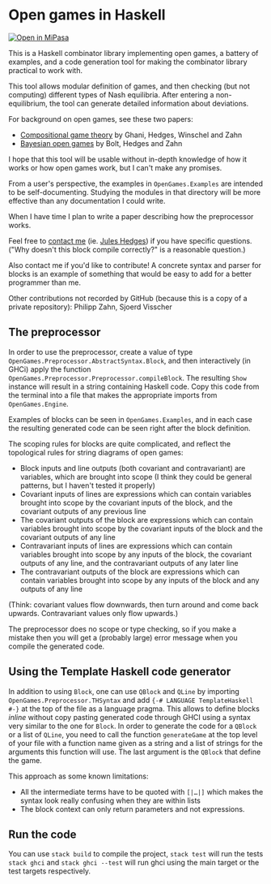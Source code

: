 # Open games in Haskell

[![Open in MiPasa](https://app.mipasa.org/github-badge.svg)](https://papillon.expert/projects/github/jules-hedges/open-games-hs/master)


This is a Haskell combinator library implementing open games, a battery of examples, and a code generation tool for making the combinator library practical to work with.

This tool allows modular definition of games, and then checking (but not computing) different types of Nash equilibria. After entering a non-equilibrium, the tool can generate detailed information about deviations.

For background on open games, see these two papers:
* [Compositional game theory](https://arxiv.org/abs/1603.04641) by Ghani, Hedges, Winschel and Zahn
* [Bayesian open games](https://arxiv.org/abs/1910.03656) by Bolt, Hedges and Zahn

I hope that this tool will be usable without in-depth knowledge of how it works or how open games work, but I can't make any promises.

From a user's perspective, the examples in `OpenGames.Examples` are intended to be self-documenting. Studying the modules in that directory will be more effective than any documentation I could write.

When I have time I plan to write a paper describing how the preprocessor works.

Feel free to [contact me](mailto:juleshedges.invariant@gmail.com) (ie. [Jules Hedges](https://julesh.com/)) if you have specific questions. ("Why doesn't this block compile correctly?" is a reasonable question.)

Also contact me if you'd like to contribute! A concrete syntax and parser for blocks is an example of something that would be easy to add for a better programmer than me.

Other contributions not recorded by GitHub (because this is a copy of a private repository): Philipp Zahn, Sjoerd Visscher

## The preprocessor

In order to use the preprocessor, create a value of type `OpenGames.Preprocessor.AbstractSyntax.Block`, and then interactively (in GHCi) apply the function `OpenGames.Preprocessor.Preprocessor.compileBlock`. The resulting `Show` instance will result in a string containing Haskell code. Copy this code from the terminal into a file that makes the appropriate imports from `OpenGames.Engine`.

Examples of blocks can be seen in `OpenGames.Examples`, and in each case the resulting generated code can be seen right after the block definition.

The scoping rules for blocks are quite complicated, and reflect the topological rules for string diagrams of open games:
* Block inputs and line outputs (both covariant and contravariant) are variables, which are brought into scope (I think they could be general patterns, but I haven't tested it properly)
* Covariant inputs of lines are expressions which can contain variables brought into scope by the covariant inputs of the block, and the covariant outputs of any previous line
* The covariant outputs of the block are expressions which can contain variables brought into scope by the covariant inputs of the block and the covariant outputs of any line
* Contravariant inputs of lines are expressions which can contain variables brought into scope by any inputs of the block, the covariant outputs of any line, and the contravariant outputs of any later line
* The contravariant outputs of the block are expressions which can contain variables brought into scope by any inputs of the block and any outputs of any line

(Think: covariant values flow downwards, then turn around and come back upwards. Contravariant values only flow upwards.)

The preprocessor does no scope or type checking, so if you make a mistake then you will get a (probably large) error message when you compile the generated code.

## Using the Template Haskell code generator

In addition to using `Block`, one can use `QBlock` and `QLine` by importing
`OpenGames.Preprocessor.THSyntax` and add `{-# LANGUAGE TemplateHaskell #-}` at the top of the file
as a language pragma. This allows to define blocks _inline_ without copy pasting generated code
through GHCI using a syntax very similar to the one for `Block`. In order to generate the code
for a `QBlock` or a list of `QLine`, you need to call the function `generateGame` at the top
level of your file with a function name given as a string and a list of strings for the
arguments this function will use. The last argument is the `QBlock` that define the game.

This approach as some known limitations:

- All the intermediate terms have to be quoted with `[|…|]` which makes the syntax look really
confusing when they are within lists
- The block context can only return parameters and not expressions.

## Run the code

You can use `stack build` to compile the project, `stack test` will run the tests
`stack ghci` and `stack ghci --test` will run ghci using the main target or the test
targets respectively.
